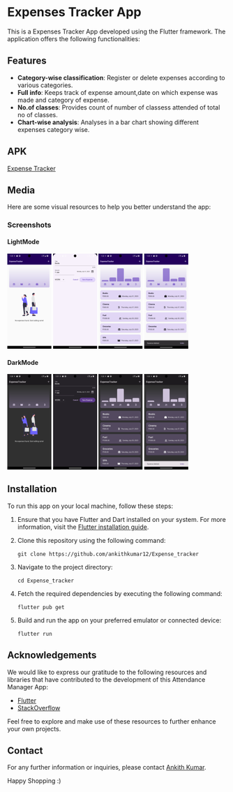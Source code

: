 # Expenses Tracker App

This is a Expenses Tracker App developed using the Flutter framework. The application offers the following functionalities:

## Features

- **Category-wise classification**: Register or delete expenses according to various categories.
- **Full info**: Keeps track of expense amount,date on which expense was made and category of expense.
- **No.of classes**: Provides count of number of classess attended of total no of classes.
- **Chart-wise analysis**: Analyses in a bar chart showing different expenses category wise.



## APK
[Expense Tracker](https://drive.google.com/file/d/1kL9CkpEiufUH4e9K-FQCP50UAan4RIO8/view?usp=drive_link)

## Media

Here are some visual resources to help you better understand the app:

### Screenshots

#### LightMode

<img src="screenshots/LightMode/1.png " width=20% height=30%> <img src="screenshots/LightMode/2.png " width=20% height=30%> <img src="screenshots/LightMode/3.png " width=20% height=30%> <img src="screenshots/LightMode/4.png " width=20% height=30%>



#### DarkMode

<img src="screenshots/DarkMode/1.png " width=20% height=30%> <img src="screenshots/DarkMode/2.png " width=20% height=30%> <img src="screenshots/DarkMode/3.png " width=20% height=30%> <img src="screenshots/DarkMode/4.png " width=20% height=30%>

## Installation

To run this app on your local machine, follow these steps:

1. Ensure that you have Flutter and Dart installed on your system. For more information, visit the [Flutter installation guide](https://flutter.dev/docs/get-started/install).

2. Clone this repository using the following command:

   ```
   git clone https://github.com/ankithkumar12/Expense_tracker
   ```

3. Navigate to the project directory:

   ```
   cd Expense_tracker
   ```

4. Fetch the required dependencies by executing the following command:

   ```
   flutter pub get
   ```



5. Build and run the app on your preferred emulator or connected device:

   ```
   flutter run
   ```




## Acknowledgements

We would like to express our gratitude to the following resources and libraries that have contributed to the development of this Attendance Manager  App:

- [Flutter](https://flutter.dev/)
- [StackOverflow](https://stackoverflow.com/)


Feel free to explore and make use of these resources to further enhance your own projects.

## Contact

For any further information or inquiries, please contact [Ankith Kumar](mailto:g.ankithkumar22@gmail.com).

Happy Shopping :)
